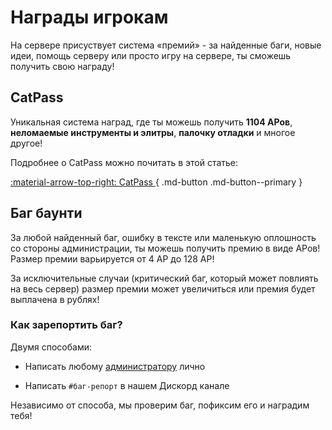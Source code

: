 # Награды игрокам

На сервере присуствует система «премий» - за найденные баги, новые идеи, помощь серверу или просто игру на сервере, ты сможешь получить свою награду!

## <span class="wave" style="animation-delay: 0s;">**C**</span><span class="wave" style="animation-delay: 0.1s;">**a**</span><span class="wave" style="animation-delay: 0.2s;">**t**</span><span class="wave" style="animation-delay: 0.3s;">**P**</span><span class="wave" style="animation-delay: 0.4s;">**a**</span><span class="wave" style="animation-delay: 0.5s;">**s**</span><span class="wave" style="animation-delay: 0.6s;">**s**</span>

Уникальная система наград, где ты можешь получить **1104 АРов**, **неломаемые инструменты и элитры**, **палочку отладки** и многое другое! 

Подробнее о CatPass можно почитать в этой статье:

[ :material-arrow-top-right: CatPass ](../Награды/catpass.md){ .md-button .md-button--primary }

## **Баг баунти**

За любой найденный баг, ошибку в тексте или маленькую оплошность со стороны администрации, ты можешь получить премию в виде АРов!
Размер премии варьируется от 4 АР до 128 АР! 

За исключительные случаи (критический баг, который может повлиять на весь сервер) размер премии может увеличиться или премия будет выплачена в рублях!

### Как зарепортить баг?

Двумя способами:

- Написать любому [администратору](../../Информация/admins.md) лично

- Написать `#баг-репорт` в нашем Дискорд канале

Независимо от способа, мы проверим баг, пофиксим его и наградим тебя!